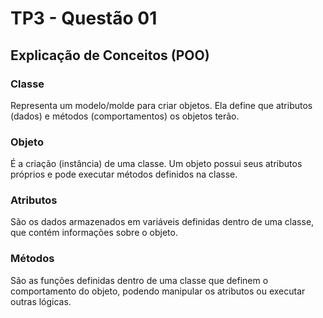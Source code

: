 # TP3 - Questão 01

## Explicação de Conceitos (POO)

### Classe

Representa um modelo/molde para criar objetos. Ela define que atributos (dados) e métodos (comportamentos) os objetos terão.

### Objeto

É a criação (instância) de uma classe. Um objeto possui seus atributos próprios e pode executar métodos definidos na classe.

### Atributos

São os dados armazenados em variáveis definidas dentro de uma classe, que contém informações sobre o objeto.

### Métodos

São as funções definidas dentro de uma classe que definem o comportamento do objeto, podendo manipular os atributos ou executar outras lógicas.

